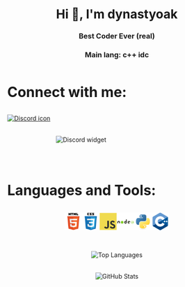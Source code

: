 <header>
  <h1>Hi 👋, I'm dynastyoak</h1>
  <h3>Best Coder Ever (real)</h3>
  <h3>Main lang: c++ idc</h3>
</header>
<section>
  <h3 style="font-size: 2rem;">Connect with me:</h3>
  <div style="margin-top: 1rem; display: flex; justify-content: flex-start;">
    <a href="https://discord.com/users/1007661460572356628" target="blank" style="margin-right: 1rem;">
      <img src="https://raw.githubusercontent.com/rahuldkjain/github-profile-readme-generator/master/src/images/icons/Social/discord.svg" alt="Discord icon" height="30" width="40" />
    </a>
  </div>
  <div style="margin-top: 2rem; display: flex; justify-content: center;">
    <img src="https://discord.c99.nl/widget/theme-4/1007661460572356628.png" alt="Discord widget" width="280" height="60"> 
  </div>
</section>
<section>
  <h3 style="font-size: 2rem;">Languages and Tools:</h3>
  <div style="margin-top: 2rem; display: flex; justify-content: center;">
    <img src="https://raw.githubusercontent.com/devicons/devicon/master/icons/html5/html5-original-wordmark.svg" alt="HTML5 icon" width="40" height="40"/>
    <img src="https://raw.githubusercontent.com/devicons/devicon/master/icons/css3/css3-original-wordmark.svg" alt="CSS3 icon" width="40" height="40"/>
    <img src="https://raw.githubusercontent.com/devicons/devicon/master/icons/javascript/javascript-original.svg" alt="JavaScript icon" width="40" height="40"/>
    <img src="https://raw.githubusercontent.com/devicons/devicon/master/icons/nodejs/nodejs-original-wordmark.svg" alt="Node.js icon" width="40" height="40"/>
    <img src="https://raw.githubusercontent.com/devicons/devicon/master/icons/python/python-original.svg" alt="Python icon" width="40" height="40"/>
    <img src="https://raw.githubusercontent.com/devicons/devicon/master/icons/cplusplus/cplusplus-original.svg" alt="C++ icon" width="40" height="40"/>
  </div>
</section>
<section>
  <div style="margin-top: 3rem; display: flex; flex-direction: column; align-items: center;">
    <img src="https://github-readme-stats.vercel.app/api/top-langs/?username=dynastyoak&layout=compact&theme=dark" alt="Top Languages">
    <img src="https://github-readme-stats.vercel.app/api?username=dynastyoak&show_icons=true&theme=dark" alt="GitHub Stats" style="margin-top: 2rem;">
  </div>
</section>

